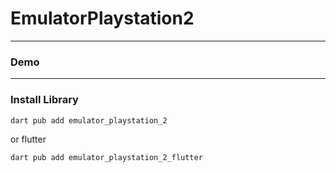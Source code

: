 # EmulatorPlaystation2


---

### Demo

---

### Install Library

```bash
dart pub add emulator_playstation_2
```

or flutter

```bash
dart pub add emulator_playstation_2_flutter
```
 